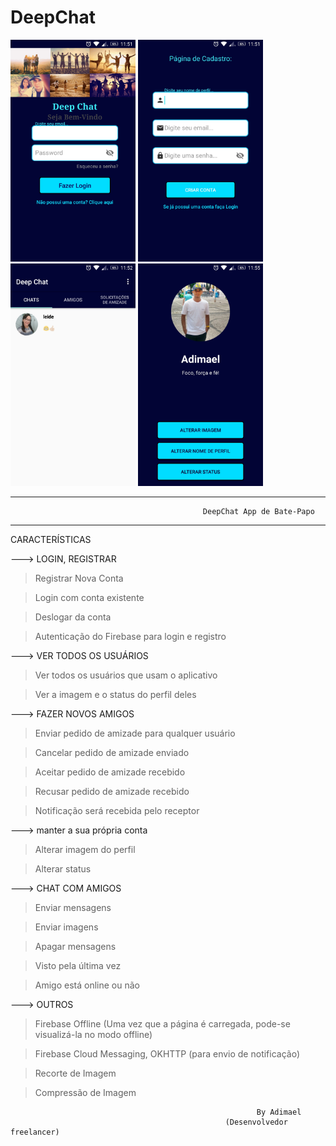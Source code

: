 # DeepChat

<img src="Screenshots/Screenshot_20190130-115130.jpeg" width="200"> <img src="Screenshots/Screenshot_20190130-115147.jpeg" width="200"> <img src="Screenshots/Screenshot_20190130-115222.jpeg" width="200"> <img src="Screenshots/Screenshot_20190130-115509.jpeg" width="200">
__________________________________________________________________________________________________________________
                                               DeepChat App de Bate-Papo
__________________________________________________________________________________________________________________ 

CARACTERÍSTICAS

  ---> LOGIN, REGISTRAR
  
> Registrar Nova Conta

> Login com conta existente

> Deslogar da conta

> Autenticação do Firebase para login e registro

  ---> VER TODOS OS USUÁRIOS
  
> Ver todos os usuários que usam o aplicativo

> Ver a imagem e o status do perfil deles


  ---> FAZER NOVOS AMIGOS
  
> Enviar pedido de amizade para qualquer usuário

> Cancelar pedido de amizade enviado

> Aceitar pedido de amizade recebido

> Recusar pedido de amizade recebido

> Notificação será recebida pelo receptor

  ---> manter a sua própria conta
  
> Alterar imagem do perfil

> Alterar status

  ---> CHAT COM AMIGOS
  
> Enviar mensagens

> Enviar imagens

> Apagar mensagens

> Visto pela última vez

> Amigo está online ou não

  ---> OUTROS
  
> Firebase Offline (Uma vez que a página é carregada, pode-se visualizá-la no modo offline)

> Firebase Cloud Messaging, OKHTTP (para envio de notificação)

> Recorte de Imagem

> Compressão de Imagem

                                                           By Adimael
                                                    (Desenvolvedor freelancer)
                                                    
